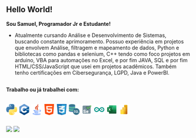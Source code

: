 ## Hello World! 

**Sou Samuel, Programador Jr e Estudante!**
- Atualmente cursando Análise e Desenvolvimento de Sistemas, buscando constante aprimoramento. 
Possuo experiência em projetos que envolvem Análise, filtragem e mapeamento de dados, Python e bibliotecas como pandas e selenium, C++ tendo como foco projetos em arduino, VBA para automações no Excel, e por fim JAVA, SQL e  por fim HTML/CSS/JavaScript que usei em projetos acadêmicos. Também tenho certificações em Cibersegurança, LGPD, Java e PowerBI.

##
**Trabalho ou já trabalhei com:**

<div style="display: inline_block"><br>
  <img align="center" alt="Muel-Python" height="30" width="30" src="Icons/python.svg">
  <img align="center" alt="Muel-C++" height="30" width="30" src="Icons/c++.svg">
  <img align="center" alt="Muel-Java" height="30" width="30" src="Icons/java.svg">
  <img align="center" alt="Muel-html" height="30" width="30" src="Icons/html-5.svg">
  <img align="center" alt="Muel-CSS" height="30" width="30" src="Icons/social.svg">
  <img align="center" alt="Muel-SQL" height="30" width="30" src="Icons/sql-server.svg">
  <img align="center" alt="Muel-Selenium" height="30" width="30" src="Icons/selenium.svg">
  <img align="center" alt="Muel-Arduino" height="30" width="30" src="Icons/arduino.svg">
  <img align="center" alt="Muel-Excel" height="30" width="30" src="Icons/excel.svg">
  <img align="center" alt="Muel-PowerBI" height="30" width="30" src="Icons/Power-bi.svg">
</div>

 ##
 
<div>
  <a href="https://www.linkedin.com/in/samuelcarlosgarcia/" target="_blank"><img src="https://img.shields.io/badge/-LinkedIn-%230077B5?style=for-the-badge&logo=linkedin&logoColor=white" target="_blank"></a> 
  <a href = "amailto:samuelcarlosgia@gmail.com"><img src="https://img.shields.io/badge/-Gmail-%23333?style=for-the-badge&logo=gmail&logoColor=white" target="_blank"></a>
</div>
